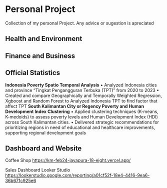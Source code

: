 # Personal Project
Collection of my personal Project. Any advice or sugestion is apreciated  

## Health and Environment

## Finance and Business

## **Official Statistics**
**Indonesia Poverty Spatio Temporal Analysis**
•	Analyzed Indonesia cities and province “Tingkat Pengangguran Terbuka (TPT)” from 2020 to 2023 
•	Created and compare Geographically and Temporally Weighted Regression, Xgboost and Random Forest to Analyzed Indonesia TPT to find factor that affect TPT
**South Kalimantan City or Regency Poverty and Human Development Index Clustering**
•	Applied clustering techniques (K-means, K-medoids) to assess poverty levels and Human Development Index (HDI) across South Kalimantan cities.
•	Delivered strategic recommendations for prioritizing regions in need of educational and healthcare improvements, supporting regional development goals

## Dashboard and Website
Coffee Shop
https://km-feb24-jayapura-18-eight.vercel.app/

Sales Dashboard Looker Studio
https://lookerstudio.google.com/reporting/a01cf52f-18e4-4416-9ea6-36b671c925e6
